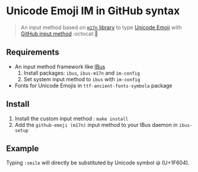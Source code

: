 Unicode Emoji IM in GitHub syntax
===================

> An input method based on [`m17n` library](http://www.nongnu.org/m17n) to type [Unicode Emoji](http://apps.timwhitlock.info/emoji/tables/unicode) with [GitHub input method](http://www.emoji-cheat-sheet.com) :octocat::grimacing:

Requirements
-------------------
- An input method framework like [IBus](https://github.com/ibus/ibus/wiki)
  1. Install packages: `ibus`, `ibus-m17n` and `im-config`
  2. Set system input method to `ibus` with `im-config`
- Fonts for Unicode Emojis in `ttf-ancient-fonts-symbola` package

Install
-------------------
1. Install the custom input method : `make install`
2. Add the `github-emoji (m17n)` input method to your IBus daemon in `ibus-setup`

Example
-------------------
Typing `:smile` will directly be substituted by Unicode symbol `😅` (U+1F604).

